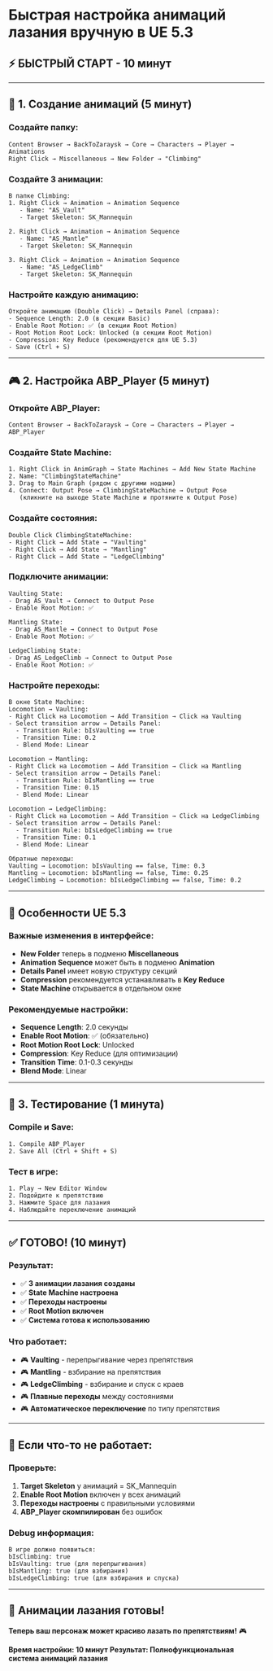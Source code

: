 # Быстрая настройка анимаций лазания вручную в UE 5.3

## ⚡ **БЫСТРЫЙ СТАРТ - 10 минут**

---

## 📁 **1. Создание анимаций (5 минут)**

### **Создайте папку:**
```
Content Browser → BackToZaraysk → Core → Characters → Player → Animations
Right Click → Miscellaneous → New Folder → "Climbing"
```

### **Создайте 3 анимации:**
```
В папке Climbing:
1. Right Click → Animation → Animation Sequence
   - Name: "AS_Vault"
   - Target Skeleton: SK_Mannequin
   
2. Right Click → Animation → Animation Sequence
   - Name: "AS_Mantle"
   - Target Skeleton: SK_Mannequin
   
3. Right Click → Animation → Animation Sequence
   - Name: "AS_LedgeClimb"
   - Target Skeleton: SK_Mannequin
```

### **Настройте каждую анимацию:**
```
Откройте анимацию (Double Click) → Details Panel (справа):
- Sequence Length: 2.0 (в секции Basic)
- Enable Root Motion: ✅ (в секции Root Motion)
- Root Motion Root Lock: Unlocked (в секции Root Motion)
- Compression: Key Reduce (рекомендуется для UE 5.3)
- Save (Ctrl + S)
```

---

## 🎮 **2. Настройка ABP_Player (5 минут)**

### **Откройте ABP_Player:**
```
Content Browser → BackToZaraysk → Core → Characters → Player → ABP_Player
```

### **Создайте State Machine:**
```
1. Right Click in AnimGraph → State Machines → Add New State Machine
2. Name: "ClimbingStateMachine"
3. Drag to Main Graph (рядом с другими нодами)
4. Connect: Output Pose → ClimbingStateMachine → Output Pose
   (кликните на выходе State Machine и протяните к Output Pose)
```

### **Создайте состояния:**
```
Double Click ClimbingStateMachine:
- Right Click → Add State → "Vaulting"
- Right Click → Add State → "Mantling"
- Right Click → Add State → "LedgeClimbing"
```

### **Подключите анимации:**
```
Vaulting State:
- Drag AS_Vault → Connect to Output Pose
- Enable Root Motion: ✅

Mantling State:
- Drag AS_Mantle → Connect to Output Pose
- Enable Root Motion: ✅

LedgeClimbing State:
- Drag AS_LedgeClimb → Connect to Output Pose
- Enable Root Motion: ✅
```

### **Настройте переходы:**
```
В окне State Machine:
Locomotion → Vaulting:
- Right Click на Locomotion → Add Transition → Click на Vaulting
- Select transition arrow → Details Panel:
  - Transition Rule: bIsVaulting == true
  - Transition Time: 0.2
  - Blend Mode: Linear

Locomotion → Mantling:
- Right Click на Locomotion → Add Transition → Click на Mantling
- Select transition arrow → Details Panel:
  - Transition Rule: bIsMantling == true
  - Transition Time: 0.15
  - Blend Mode: Linear

Locomotion → LedgeClimbing:
- Right Click на Locomotion → Add Transition → Click на LedgeClimbing
- Select transition arrow → Details Panel:
  - Transition Rule: bIsLedgeClimbing == true
  - Transition Time: 0.1
  - Blend Mode: Linear

Обратные переходы:
Vaulting → Locomotion: bIsVaulting == false, Time: 0.3
Mantling → Locomotion: bIsMantling == false, Time: 0.25
LedgeClimbing → Locomotion: bIsLedgeClimbing == false, Time: 0.2
```

---

## 🚀 **Особенности UE 5.3**

### **Важные изменения в интерфейсе:**
- **New Folder** теперь в подменю **Miscellaneous**
- **Animation Sequence** может быть в подменю **Animation**
- **Details Panel** имеет новую структуру секций
- **Compression** рекомендуется устанавливать в **Key Reduce**
- **State Machine** открывается в отдельном окне

### **Рекомендуемые настройки:**
- **Sequence Length**: 2.0 секунды
- **Enable Root Motion**: ✅ (обязательно)
- **Root Motion Root Lock**: Unlocked
- **Compression**: Key Reduce (для оптимизации)
- **Transition Time**: 0.1-0.3 секунды
- **Blend Mode**: Linear

---

## 🧪 **3. Тестирование (1 минута)**

### **Compile и Save:**
```
1. Compile ABP_Player
2. Save All (Ctrl + Shift + S)
```

### **Тест в игре:**
```
1. Play → New Editor Window
2. Подойдите к препятствию
3. Нажмите Space для лазания
4. Наблюдайте переключение анимаций
```

---

## ✅ **ГОТОВО! (10 минут)**

### **Результат:**
- ✅ **3 анимации лазания созданы**
- ✅ **State Machine настроена**
- ✅ **Переходы настроены**
- ✅ **Root Motion включен**
- ✅ **Система готова к использованию**

### **Что работает:**
- 🎮 **Vaulting** - перепрыгивание через препятствия
- 🎮 **Mantling** - взбирание на препятствия
- 🎮 **LedgeClimbing** - взбирание и спуск с краев
- 🎮 **Плавные переходы** между состояниями
- 🎮 **Автоматическое переключение** по типу препятствия

---

## 🔧 **Если что-то не работает:**

### **Проверьте:**
1. **Target Skeleton** у анимаций = SK_Mannequin
2. **Enable Root Motion** включен у всех анимаций
3. **Переходы настроены** с правильными условиями
4. **ABP_Player скомпилирован** без ошибок

### **Debug информация:**
```
В игре должно появиться:
bIsClimbing: true
bIsVaulting: true (для перепрыгивания)
bIsMantling: true (для взбирания)
bIsLedgeClimbing: true (для взбирания и спуска)
```

---

## 🚀 **Анимации лазания готовы!**

**Теперь ваш персонаж может красиво лазать по препятствиям!** 🎮

**Время настройки: 10 минут**
**Результат: Полнофункциональная система анимаций лазания**
